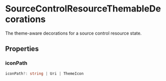 # SourceControlResourceThemableDecorations

The theme-aware decorations for a source control resource state.

## Properties

### iconPath

```typescript
iconPath?: string | Uri | ThemeIcon
```

